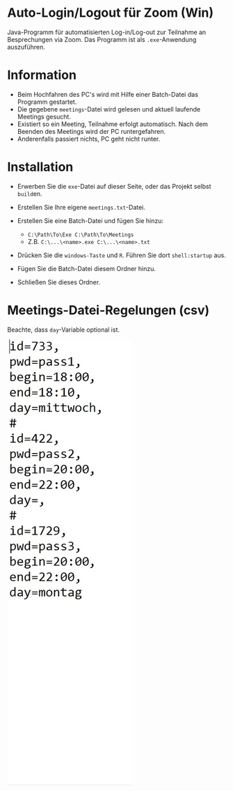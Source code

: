Auto-Login/Logout für Zoom (Win)
=========================================

Java-Programm für automatisierten Log-in/Log-out zur Teilnahme an Besprechungen via Zoom. Das Programm ist als `.exe`-Anwendung auszuführen.


# Information
* Beim Hochfahren des PC's wird mit Hilfe einer Batch-Datei das Programm gestartet.
* Die gegebene `meetings`-Datei wird gelesen und aktuell laufende Meetings gesucht.
* Existiert so ein Meeting, Teilnahme erfolgt automatisch. Nach dem Beenden des Meetings wird der PC runtergefahren.
* Anderenfalls passiert nichts, PC geht nicht runter.


# Installation
* Erwerben Sie die `exe`-Datei auf dieser Seite, oder das Projekt selbst `build`en.
* Erstellen Sie Ihre eigene `meetings.txt`-Datei.
* Erstellen Sie eine Batch-Datei und fügen Sie hinzu:
  * `C:\Path\To\Exe C:\Path\To\Meetings`
  * Z.B. `C:\...\<name>.exe C:\...\<name>.txt`

* Drücken Sie die `windows-Taste` und `R`. Führen Sie dort `shell:startup` aus.
* Fügen Sie die Batch-Datei diesem Ordner hinzu.
* Schließen Sie dieses Ordner.


# Meetings-Datei-Regelungen (csv)
Beachte, dass `day`-Variable optional ist.

![screenshot](meetings-datei.jpg)

